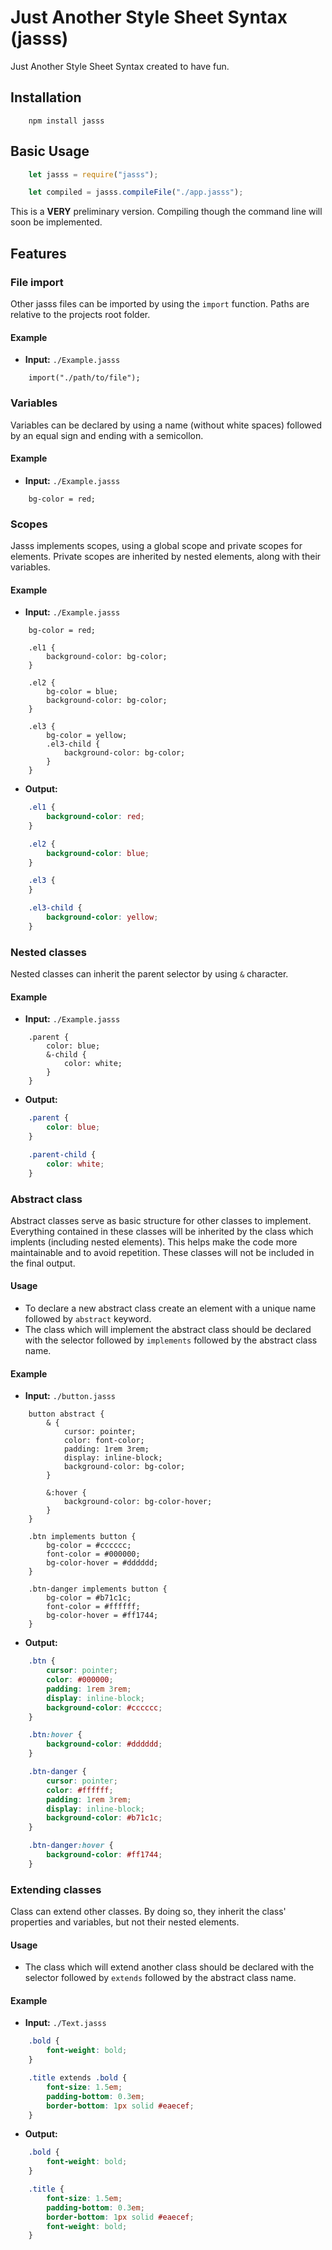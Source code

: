 # Just Another Style Sheet Syntax (jasss)
Just Another Style Sheet Syntax created to have fun.

## Installation
```
    npm install jasss
```

## Basic Usage
```js
    let jasss = require("jasss");

    let compiled = jasss.compileFile("./app.jasss");
```

This is a __VERY__ preliminary version. Compiling though the command line will soon be implemented.

## Features
### File import
Other jasss files can be imported by using the `import` function. Paths are relative to the projects root folder.

#### Example
+ __Input:__ `./Example.jasss`
```stylus
    import("./path/to/file");
```

### Variables
Variables can be declared by using a name (without white spaces) followed by an equal sign and ending with a semicollon.

#### Example
+ __Input:__ `./Example.jasss`
```stylus
    bg-color = red;
```

### Scopes
Jasss implements scopes, using a global scope and private scopes for elements. Private scopes are inherited by nested elements, along with their variables.

#### Example
+ __Input:__ `./Example.jasss`
```stylus
    bg-color = red;

    .el1 {
        background-color: bg-color;
    }

    .el2 {
        bg-color = blue;
        background-color: bg-color;
    }

    .el3 {
        bg-color = yellow;
        .el3-child {
            background-color: bg-color;
        }
    }

```
+ __Output:__
```css
    .el1 {
        background-color: red;
    }

    .el2 {
        background-color: blue;
    }

    .el3 {
    }

    .el3-child {
        background-color: yellow;
    }
```
### Nested classes
Nested classes can inherit the parent selector by using `&` character.

#### Example
+ __Input:__ `./Example.jasss`
```stylus
    .parent {
        color: blue;
        &-child {
            color: white;
        }
    }
```
+ __Output:__
```css
    .parent {
        color: blue;
    }

    .parent-child {
        color: white;
    }
```

### Abstract class
Abstract classes serve as basic structure for other classes to implement. Everything contained in these classes will be inherited by the class which implents (including nested elements). This helps make the code more maintainable and to avoid repetition. These classes will not be included in the final output.

#### Usage
+ To declare a new abstract class create an element with a unique name followed by `abstract` keyword.
+ The class which will implement the abstract class should be declared with the selector followed by `implements` followed by the abstract class name.

#### Example
+ __Input:__ `./button.jasss`
```stylus
    button abstract {
        & {
            cursor: pointer;
            color: font-color;
            padding: 1rem 3rem;
            display: inline-block;
            background-color: bg-color;
        }

        &:hover {
            background-color: bg-color-hover;
        }
    }

    .btn implements button {
        bg-color = #cccccc;
        font-color = #000000;
        bg-color-hover = #dddddd;
    }

    .btn-danger implements button {
        bg-color = #b71c1c;
        font-color = #ffffff;
        bg-color-hover = #ff1744;
    }
```

+ __Output:__
```css
    .btn {
        cursor: pointer;
        color: #000000;
        padding: 1rem 3rem;
        display: inline-block;
        background-color: #cccccc;
    }

    .btn:hover {
        background-color: #dddddd;
    }

    .btn-danger {
        cursor: pointer;
        color: #ffffff;
        padding: 1rem 3rem;
        display: inline-block;
        background-color: #b71c1c;
    }

    .btn-danger:hover {
        background-color: #ff1744;
    }
```

### Extending classes
Class can extend other classes. By doing so, they inherit the class' properties and variables, but not their nested elements.

#### Usage
+ The class which will extend another class should be declared with the selector followed by `extends` followed by the abstract class name.

#### Example
+ __Input:__ `./Text.jasss`
```css
    .bold {
        font-weight: bold;
    }

    .title extends .bold {
        font-size: 1.5em;
        padding-bottom: 0.3em;
        border-bottom: 1px solid #eaecef;
    }
```

+ __Output:__
```css
    .bold {
        font-weight: bold;
    }

    .title {
        font-size: 1.5em;
        padding-bottom: 0.3em;
        border-bottom: 1px solid #eaecef;
        font-weight: bold;
    }
```
